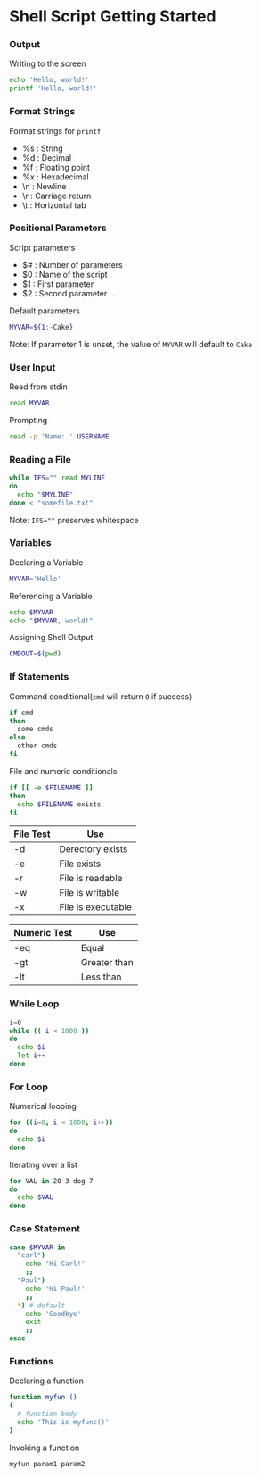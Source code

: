 # Shell Script Getting Started

### Output

Writing to the screen 

```sh
echo 'Hello, world!'
printf 'Hello, world!'
```

### Format Strings

Format strings for `printf`

- %s : String
- %d : Decimal
- %f : Floating point
- %x : Hexadecimal
- \n : Newline
- \r : Carriage return
- \t : Horizontal tab

### Positional Parameters

Script parameters

- $# : Number of parameters
- $0 : Name of the script
- $1 : First parameter
- $2 : Second parameter ...

Default parameters

```sh
MYVAR=${1:-Cake}
```

Note: If parameter 1 is unset, the value of `MYVAR` will default to `Cake`

### User Input

Read from stdin

```sh
read MYVAR
```

Prompting

```sh
read -p 'Name: ' USERNAME
```

### Reading a File

```sh
while IFS="" read MYLINE
do
  echo "$MYLINE"
done < "somefile.txt"
```

Note: `IFS=""` preserves whitespace

### Variables

Declaring a Variable

```sh
MYVAR='Hello'
```

Referencing a Variable

```sh
echo $MYVAR
echo "$MYVAR, world!"
```

Assigning Shell Output

```sh
CMDOUT=$(pwd)
```

### If Statements

Command conditional(`cmd` will return `0` if success)

```sh
if cmd
then 
  some cmds
else
  other cmds
fi
```

File and numeric conditionals

```sh
if [[ -e $FILENAME ]]
then
  echo $FILENAME exists
fi
```

| File Test | Use |
| --- | --- |
| -d | Derectory exists |
| -e | File exists |
| -r | File is readable |
| -w | File is writable |
| -x | File is executable |

| Numeric Test | Use |
| --- | --- |
| -eq | Equal |
| -gt | Greater than |
| -lt | Less than |

### While Loop

```sh
i=0
while (( i < 1000 ))
do
  echo $i
  let i++
done
```

### For Loop

Numerical looping

```sh
for ((i=0; i < 1000; i++))
do
  echo $i
done
```

Iterating over a list

```sh
for VAL in 20 3 dog 7
do
  echo $VAL
done
```

### Case Statement

```sh
case $MYVAR in
  "carl")
    echo 'Hi Carl!'
    ;;
  "Paul")
    echo 'Hi Paul!'
    ;;
  *) # default
    echo 'Goodbye'
    exit
    ;;
esac
```

### Functions

Declaring a function

```sh
function myfun ()
{
  # function body
  echo 'This is myfunc()'
}
```

Invoking a function

```
myfun param1 param2
```
